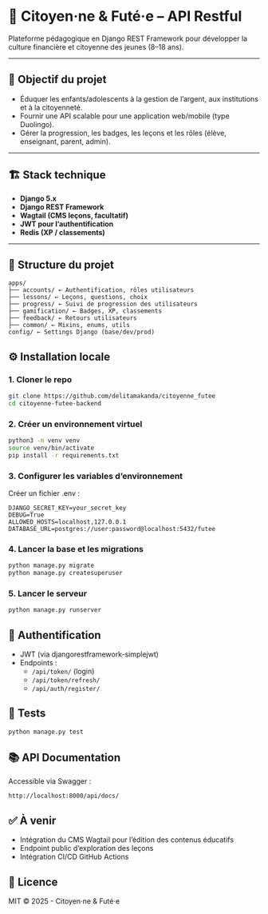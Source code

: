 # 🧠 Citoyen·ne & Futé·e – API Restful

Plateforme pédagogique en Django REST Framework pour développer la culture financière et citoyenne des jeunes (8–18 ans).

---

## 🚀 Objectif du projet

- Éduquer les enfants/adolescents à la gestion de l’argent, aux institutions et à la citoyenneté.
- Fournir une API scalable pour une application web/mobile (type Duolingo).
- Gérer la progression, les badges, les leçons et les rôles (élève, enseignant, parent, admin).

---

## 🏗️ Stack technique

- **Django 5.x**
- **Django REST Framework**
- **Wagtail (CMS leçons, facultatif)**
- **JWT pour l’authentification**
- **Redis (XP / classements)**

---

## 📁 Structure du projet
```
apps/
├── accounts/ ← Authentification, rôles utilisateurs
├── lessons/ ← Leçons, questions, choix
├── progress/ ← Suivi de progression des utilisateurs
├── gamification/ ← Badges, XP, classements
├── feedback/ ← Retours utilisateurs
├── common/ ← Mixins, enums, utils
config/ ← Settings Django (base/dev/prod)
```


## ⚙️ Installation locale

### 1. Cloner le repo
```bash
git clone https://github.com/delitamakanda/citoyenne_futee
cd citoyenne-futee-backend
```

### 2. Créer un environnement virtuel
```bash
python3 -m venv venv
source venv/bin/activate
pip install -r requirements.txt
```

### 3. Configurer les variables d’environnement
Créer un fichier .env :

```env
DJANGO_SECRET_KEY=your_secret_key
DEBUG=True
ALLOWED_HOSTS=localhost,127.0.0.1
DATABASE_URL=postgres://user:password@localhost:5432/futee
```

### 4. Lancer la base et les migrations
```bash
python manage.py migrate
python manage.py createsuperuser
```

### 5. Lancer le serveur
```bash
python manage.py runserver
```

## 🔐 Authentification
* JWT (via djangorestframework-simplejwt)
* Endpoints :
  * `/api/token/` (login)
  * `/api/token/refresh/ `
  * `/api/auth/register/`

## 🧪 Tests
```bash
python manage.py test
```

## 📚 API Documentation
Accessible via Swagger :

```bash
http://localhost:8000/api/docs/
```

## ✅ À venir
* Intégration du CMS Wagtail pour l’édition des contenus éducatifs 
* Endpoint public d’exploration des leçons 
* Intégration CI/CD GitHub Actions

## 📜 Licence
MIT © 2025 - Citoyen·ne & Futé·e
